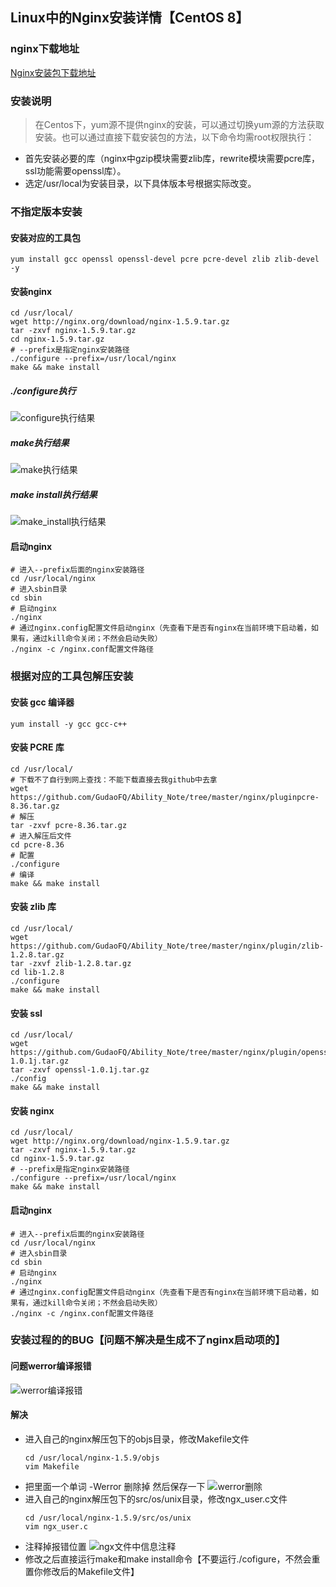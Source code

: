 ## Linux中的Nginx安装详情【CentOS 8】
### nginx下载地址
[Nginx安装包下载地址](http://nginx.org/download/)

### 安装说明
> 在Centos下，yum源不提供nginx的安装，可以通过切换yum源的方法获取安装。也可以通过直接下载安装包的方法，以下命令均需root权限执行：
* 首先安装必要的库（nginx中gzip模块需要zlib库，rewrite模块需要pcre库，ssl功能需要openssl库）。
* 选定/usr/local为安装目录，以下具体版本号根据实际改变。

### 不指定版本安装
#### 安装对应的工具包
```shell
yum install gcc openssl openssl-devel pcre pcre-devel zlib zlib-devel -y
```
#### 安装nginx
```shell
cd /usr/local/ 
wget http://nginx.org/download/nginx-1.5.9.tar.gz
tar -zxvf nginx-1.5.9.tar.gz
cd nginx-1.5.9.tar.gz
# --prefix是指定nginx安装路径
./configure --prefix=/usr/local/nginx 
make && make install
```
##### ./configure执行
![configure执行结果](../resource/nginx/nginx-configure执行结果.png)
##### make执行结果
![make执行结果](../resource/nginx/nginx-make执行结果.png)
##### make install执行结果
![make_install执行结果](../resource/nginx/nginx-make_install执行结果.png)

#### 启动nginx
```shell
# 进入--prefix后面的nginx安装路径
cd /usr/local/nginx 
# 进入sbin目录
cd sbin
# 启动nginx
./nginx
# 通过nginx.config配置文件启动nginx（先查看下是否有nginx在当前环境下启动着，如果有，通过kill命令关闭；不然会启动失败）
./nginx -c /nginx.conf配置文件路径
```

### 根据对应的工具包解压安装
#### 安装 gcc 编译器
```shell
yum install -y gcc gcc-c++
```
#### 安装 PCRE 库
```shell
cd /usr/local/ 
# 下载不了自行到网上查找：不能下载直接去我github中去拿
wget https://github.com/GudaoFQ/Ability_Note/tree/master/nginx/pluginpcre-8.36.tar.gz 
# 解压
tar -zxvf pcre-8.36.tar.gz 
# 进入解压后文件
cd pcre-8.36 
# 配置
./configure 
# 编译
make && make install
```
#### 安装 zlib 库
```shell
cd /usr/local/ 
wget https://github.com/GudaoFQ/Ability_Note/tree/master/nginx/plugin/zlib-1.2.8.tar.gz 
tar -zxvf zlib-1.2.8.tar.gz 
cd lib-1.2.8 
./configure 
make && make install
```
#### 安装 ssl
```shell
cd /usr/local/ 
wget https://github.com/GudaoFQ/Ability_Note/tree/master/nginx/plugin/openssl-1.0.1j.tar.gz 
tar -zxvf openssl-1.0.1j.tar.gz 
./config 
make && make install
```
#### 安装 nginx
```shell
cd /usr/local/ 
wget http://nginx.org/download/nginx-1.5.9.tar.gz
tar -zxvf nginx-1.5.9.tar.gz
cd nginx-1.5.9.tar.gz
# --prefix是指定nginx安装路径
./configure --prefix=/usr/local/nginx 
make && make install
```
#### 启动nginx
```shell
# 进入--prefix后面的nginx安装路径
cd /usr/local/nginx 
# 进入sbin目录
cd sbin
# 启动nginx
./nginx
# 通过nginx.config配置文件启动nginx（先查看下是否有nginx在当前环境下启动着，如果有，通过kill命令关闭；不然会启动失败）
./nginx -c /nginx.conf配置文件路径
```

### 安装过程的的BUG【问题不解决是生成不了nginx启动项的】
#### 问题werror编译报错
![werror编译报错](../resource/nginx/nginx-make-werror编译报错.png)
#### 解决
* 进入自己的nginx解压包下的objs目录，修改Makefile文件
    ```shell
    cd /usr/local/nginx-1.5.9/objs
    vim Makefile
    ```
* 把里面一个单词 -Werror 删除掉 然后保存一下
    ![werror删除](../resource/nginx/nginx-werror删除.png)
* 进入自己的nginx解压包下的src/os/unix目录，修改ngx_user.c文件
    ```shell
    cd /usr/local/nginx-1.5.9/src/os/unix
    vim ngx_user.c
    ```
* 注释掉报错位置
    ![ngx文件中信息注释](../resource/nginx/nginx-ngx文件中信息注释.png)
* 修改之后直接运行make和make install命令【不要运行./cofigure，不然会重置你修改后的Makefile文件】
